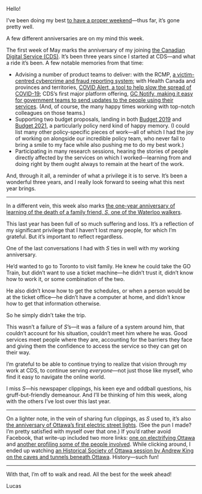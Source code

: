 Hello!

I’ve been doing my best [to have a proper weekend](https://austinkleon.com/2021/04/19/i-am-no-longer-weakened-by-the-weekend/)—thus far, it’s gone pretty well.

A few different anniversaries are on my mind this week.

The first week of May marks the anniversary of my joining [the Canadian Digital Service (CDS)](https://digital.canada.ca/). It’s been three years since I started at CDS—and what a ride it’s been. A few notable memories from that time:

- Advising a number of product teams to deliver: with the RCMP, [a victim-centred cybercrime and fraud reporting system](https://www.rcmp-grc.gc.ca/en/new-cybercrime-and-fraud-reporting-system); with Health Canada and provinces and territories, [COVID Alert, a tool to help slow the spread of COVID-19](https://www.canada.ca/en/public-health/services/diseases/coronavirus-disease-covid-19/covid-alert.html); CDS’s first major platform offering, [GC Notify, making it easy for government teams to send updates to the people using their services](https://notification.canada.ca/). (And, of course, the many happy times working with top-notch colleagues on those teams.)
- Supporting two budget proposals, landing in both [Budget 2019](https://www.budget.gc.ca/2019/docs/plan/anx-02-en.html#C303) and [Budget 2021](https://www.budget.gc.ca/2021/report-rapport/p4-en.html#268), a particularly policy nerd kind of happy memory. (I could list many other policy-specific pieces of work—all of which I had the joy of working on alongside our incredible policy team, who never fail to bring a smile to my face while also pushing me to do my best work.)
- Participating in many research sessions, hearing the stories of people directly affected by the services on which I worked—learning from and doing right by them ought always to remain at the heart of the work.

And, through it all, a reminder of what a privilege it is to serve. It’s been a wonderful three years, and I really look forward to seeing what this next year brings.

---

In a different vein, this week also marks [the one-year anniversary of learning of the death of a family friend, _S_, one of the Waterloo walkers](https://lucascherkewski.com/hit-and-miss/140-in-memorian/).

This last year has been full of so much suffering and loss. It’s a reflection of my significant privilege that I haven’t lost many people, for which I’m grateful. But it’s important to reflect regardless.

One of the last conversations I had with _S_ ties in well with my working anniversary.

He’d wanted to go to Toronto to visit family. He knew he could take the GO Train, but didn’t want to use a ticket machine—he didn’t trust it, didn’t know how to work it, or some combination of the two.

He also didn’t know how to get the schedules, or when a person would be at the ticket office—he didn’t have a computer at home, and didn’t know how to get that information otherwise.

So he simply didn’t take the trip.

This wasn’t a failure of _S_’s—it was a failure of a system around him, that couldn’t account for his situation, couldn’t meet him where he was. Good services meet people where they are, accounting for the barriers they face and giving them the confidence to access the service so they can get on their way.

I’m grateful to be able to continue trying to realize that vision through my work at CDS, to continue serving _everyone_—not just those like myself, who find it easy to navigate the online world.

I miss _S_—his newspaper clippings, his keen eye and oddball questions, his gruff-but-friendly demeanour. And I’ll be thinking of him this week, along with the others I’ve lost over this last year.

---

On a lighter note, in the vein of sharing fun clippings, as _S_ used to, it’s also [the anniversary of Ottawa’s first electric street lights](https://www.facebook.com/HistoricalSocietyOttawa/posts/1740788939461893). (See the pun I made? I’m pretty satisfied with myself over that one.) If you’d rather avoid Facebook, that write-up included two more links: [one on electrifying Ottawa](https://todayinottawashistory.wordpress.com/2015/01/31/its-electrifying/) and [another profiling some of the people involved](https://ottawacitizen.com/news/local-news/capital-builders-thomas-ahearn-and-warren-soper-the-edisons-of-canada). While clicking around, I ended up watching [an Historical Society of Ottawa session by Andrew King on the caves and tunnels beneath Ottawa](https://www.youtube.com/watch?v=p9OvA18ysuk). History—such fun!

---

With that, I’m off to walk and read. All the best for the week ahead!

Lucas